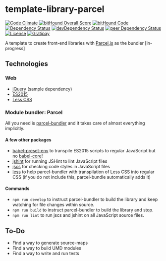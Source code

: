 # template-library-parcel

[![Code Climate](https://codeclimate.com/github/myTerminal/template-library-parcel.png)](https://codeclimate.com/github/myTerminal/template-library-parcel)
[![bitHound Overall Score](https://www.bithound.io/github/myTerminal/template-library-parcel/badges/score.svg)](https://www.bithound.io/github/myTerminal/template-library-parcel)
[![bitHound Code](https://www.bithound.io/github/myTerminal/template-library-parcel/badges/code.svg)](https://www.bithound.io/github/myTerminal/template-library-parcel)  
[![Dependency Status](https://david-dm.org/myTerminal/template-library-parcel.svg)](https://david-dm.org/myTerminal/template-library-parcel)
[![devDependency Status](https://david-dm.org/myTerminal/template-library-parcel/dev-status.svg)](https://david-dm.org/myTerminal/template-library-parcel#info=devDependencies)
[![peer Dependency Status](https://david-dm.org/myTerminal/template-library-parcel/peer-status.svg)](https://david-dm.org/myTerminal/template-library-parcel#info=peerDependencies)  
[![License](https://img.shields.io/badge/LICENSE-GPL%20v3.0-blue.svg)](https://www.gnu.org/licenses/gpl.html)
[![Gratipay](http://img.shields.io/gratipay/myTerminal.svg)](https://gratipay.com/myTerminal)  

A template to create front-end libraries with [Parcel.js](https://parceljs.org) as the bundler [in-progress]

## Technologies

### Web

 - [jQuery](https://jquery.com/) (sample dependency)
 - [ES2015](http://es6-features.org/)
 - [Less CSS](http://lesscss.org/)

### Module bundler: Parcel

All you need is [parcel-bundler](https://www.npmjs.com/package/parcel-bundler) and it takes care of almost everything implicitly.

#### A few other packages

 - [babel-preset-env](https://www.npmjs.com/package/babel-preset-env) to transpile ES2015 scripts to regular JavaScript but no [babel-core](https://www.npmjs.com/package/babel-core)!
 - [jshint](https://www.npmjs.com/package/jshint) for running JSHint to lint JavaScript files
 - [jscs](https://www.npmjs.com/package/jscs) for checking code styles in JavaScript files
 - [less](https://www.npmjs.com/package/less) to help parcel-bundler with transpilation of Less CSS into regular CSS (if you do not include this, parcel-bundle automatically adds it)

#### Commands

 - `npm run develop` to instruct parcel-bundler to build the library and keep watching for file changes within source.
 - `npm run build` to instruct parcel-bundler to build the library and stop.  
 - `npm run lint` to run jscs and jshint on all JavaScript source files.

## To-Do

 - Find a way to generate source-maps
 - Find a way to build UMD modules
 - Find a way to write and run tests